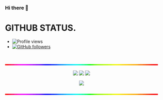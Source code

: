### Hi there 👋

# GITHUB STATUS.
- ![Profile views](https://gpvc.arturio.dev/thirdza056)
- [![GitHub followers](https://img.shields.io/github/followers/thirdza056.svg?style=social&label=Follow&maxAge=2592000)](https://github.com/thirdza056?tab=followers)
#
<p align="center">
<img src="https://github.com/thirdza056/thirdza056/blob/main/assets/line.gif" width=640>
</p>

<p align="center">
<a href="https://github.com/thirdza056"><img src="https://github-readme-stats.vercel.app/api?username=thirdza056&show_icons=true&hide_border=true&hide_title=true&title_color=00ccff&text_color=808080&icon_color=00ccff&bg_color=00000000" width=640></a>
<a href="https://github.com/thirdza056"><img src="https://github-readme-streak-stats.herokuapp.com?user=thirdza56&theme=tokyonight&hide_border=false&properties=background&border=%239611C5FF" /><a>
<a href="https://github.com/thirdza056"><img src="https://github-readme-stats.vercel.app/api/top-langs/?username=thirdza056&layout=compact&hide_border=true&hide_title=true&title_color=00ccff&text_color=808080&bg_color=00000000" width=640></a>
</p>

<p align="center">
<a href="https://github.com/thirdza056"><img src="https://badges.pufler.dev/visits/thirdza056/thirdza056?style=social&logo=github"></a>
</p>

<p align="center">
<img src="https://github.com/thirdza056/thirdza056/blob/main/assets/line.gif" width=640>
</p>
